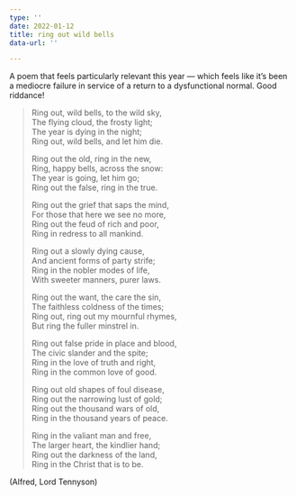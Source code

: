 ```yaml
---
type: ''
date: 2022-01-12
title: ring out wild bells
data-url: ''

---
```

A poem that feels particularly relevant this year — which feels like it’s been a mediocre failure in service of a return to a dysfunctional normal. Good riddance!

> Ring out, wild bells, to the wild sky,  
> The flying cloud, the frosty light;  
> The year is dying in the night;  
> Ring out, wild bells, and let him die.
>
> Ring out the old, ring in the new,  
> Ring, happy bells, across the snow:  
> The year is going, let him go;  
> Ring out the false, ring in the true.
>
> Ring out the grief that saps the mind,  
> For those that here we see no more,  
> Ring out the feud of rich and poor,  
> Ring in redress to all mankind.
>
> Ring out a slowly dying cause,  
> And ancient forms of party strife;  
> Ring in the nobler modes of life,  
> With sweeter manners, purer laws.
>
> Ring out the want, the care the sin,  
> The faithless coldness of the times;  
> Ring out, ring out my mournful rhymes,  
> But ring the fuller minstrel in.
>
> Ring out false pride in place and blood,  
> The civic slander and the spite;  
> Ring in the love of truth and right,  
> Ring in the common love of good.
>
> Ring out old shapes of foul disease,  
> Ring out the narrowing lust of gold;  
> Ring out the thousand wars of old,  
> Ring in the thousand years of peace.
>
> Ring in the valiant man and free,  
> The larger heart, the kindlier hand;  
> Ring out the darkness of the land,  
> Ring in the Christ that is to be.

(Alfred, Lord Tennyson)

